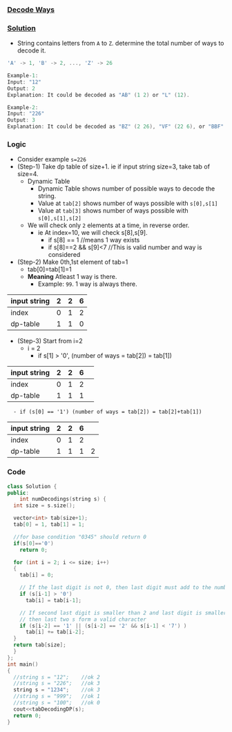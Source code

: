 ### [Decode Ways](https://leetcode.com/problems/decode-ways/)
### [Solution](https://www.geeksforgeeks.org/count-possible-decodings-given-digit-sequence/)
- String contains letters from `A` to `Z`. determine the total number of ways to decode it.
```c
'A' -> 1, 'B' -> 2, ..., 'Z' -> 26

Example-1:
Input: "12"
Output: 2
Explanation: It could be decoded as "AB" (1 2) or "L" (12).

Example-2:
Input: "226"
Output: 3
Explanation: It could be decoded as "BZ" (2 26), "VF" (22 6), or "BBF" (2 2 6).
```

### Logic
  - Consider example `s=226`
  - (Step-1) Take dp table of size+1. ie if input string size=3, take tab of size=4.
    - Dynamic Table
      - Dynamic Table shows number of possible ways to decode the string.
      - Value at `tab[2]` shows number of ways possible with `s[0],s[1]`
      - Value at `tab[3]` shows number of ways possible with `s[0],s[1],s[2]`
    - We will check only `2` elements at a time, in reverse order.
      - ie At index=10, we will check s[8],s[9].
        - if s[8] == 1  //means 1 way exists
        - if s[8]==2 && s[9]<7  //This is valid number and way is considered
  - (Step-2) Make 0th,1st element of tab=1
    - tab[0]=tab[1]=1
    - **Meaning** Atleast 1 way is there. 
      - Example: `99`. 1 way is always there.
      
| input string | 2 | 2 | 6 |
| --- | --- | --- | --- |
| index |        0 | 1 | 2 |
| dp-table     | 1 | 1 | 0 | 0 |

  - (Step-3) Start from i=2
    - i = 2
      - if s[1] > '0', (number of ways = tab[2]) = tab[1])

| input string | 2 | 2 | 6 | |
| --- | --- | --- | --- | --- |
| index |        0 | 1 | 2 |  |
| dp-table     | 1 | 1 | 1 |  |

      - if (s[0] == '1') (number of ways = tab[2]) = tab[2]+tab[1])

| input string | 2 | 2 | 6 | |
| --- | --- | --- | --- | --- |
| index | 0 | 1 | 2 |  |
| dp-table | 1 | 1 | 1 | 2 |

### Code
```c++
class Solution {
public:
    int numDecodings(string s) {
  int size = s.size();

  vector<int> tab(size+1);
  tab[0] = 1, tab[1] = 1;

  //for base condition "0345" should return 0
  if(s[0]=='0')
    return 0;

  for (int i = 2; i <= size; i++)
  {
    tab[i] = 0;

    // If the last digit is not 0, then last digit must add to the number of words
    if (s[i-1] > '0')
      tab[i] = tab[i-1];

    // If second last digit is smaller than 2 and last digit is smaller than 7,
    // then last two s form a valid character
    if (s[i-2] == '1' || (s[i-2] == '2' && s[i-1] < '7') )
      tab[i] += tab[i-2];
  }
  return tab[size];
  }
};
int main()
{
  //string s = "12";    //ok 2
  //string s = "226";   //ok 3
  string s = "1234";    //ok 3
  //string s = "999";   //ok 1
  //string s = "100";   //ok 0
  cout<<tabDecodingDP(s);
  return 0;
}
```
